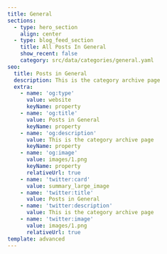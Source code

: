 ```yaml
---
title: General
sections:
  - type: hero_section
    align: center
  - type: blog_feed_section
    title: All Posts In General
    show_recent: false
    category: src/data/categories/general.yaml
seo:
  title: Posts in General
  description: This is the category archive page
  extra:
    - name: 'og:type'
      value: website
      keyName: property
    - name: 'og:title'
      value: Posts in General
      keyName: property
    - name: 'og:description'
      value: This is the category archive page
      keyName: property
    - name: 'og:image'
      value: images/1.png
      keyName: property
      relativeUrl: true
    - name: 'twitter:card'
      value: summary_large_image
    - name: 'twitter:title'
      value: Posts in General
    - name: 'twitter:description'
      value: This is the category archive page
    - name: 'twitter:image'
      value: images/1.png
      relativeUrl: true
template: advanced
---
```

